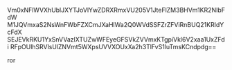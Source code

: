 Vm0xNFlWVXhUblJXYTJoVlYwZDRXRmxVU205V1JteFlZM3BHVm1KR2NIbFdW
M1JQVmxaS2NsWnFWbFZXCmJXaHlWa2Q0WVdSSFZrZFViRnBUQ21KRldYcFdX
SEJEVkRKU1YxSnVVazlXTUZwWFEyeGFSVkZVVmxKTgpiVkl6V2xaa1UxZFdi
RFpOUlhSRVlsUlZNVmt5WXpsUVVXOUxXa2h3TlFvS1luTmsKCndpdg==

ror